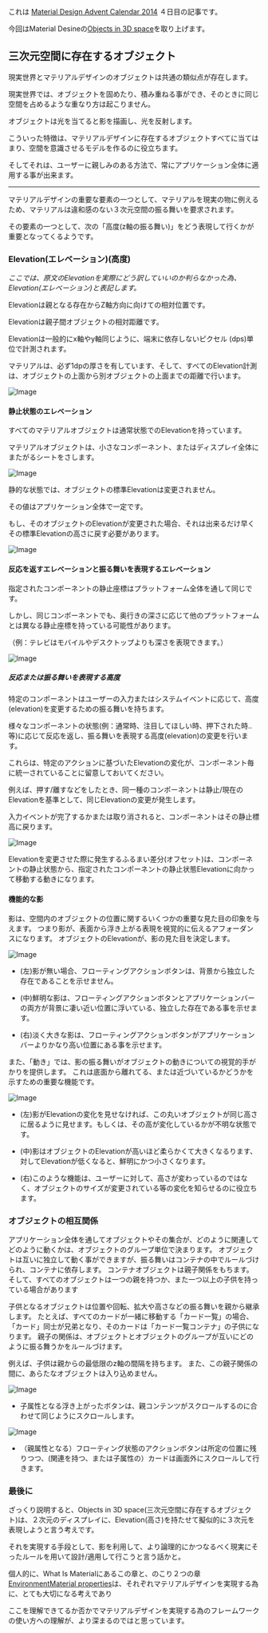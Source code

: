 これは [Material Design Advent Calendar 2014](http://www.adventar.org/calendars/495) ４日目の記事です。

今回はMaterial Desineの[Objects in 3D space](http://www.google.com/design/spec/what-is-material/objects-in-3d-space.html)を取り上げます。

## 三次元空間に存在するオブジェクト

現実世界とマテリアルデザインのオブジェクトは共通の類似点が存在します。

現実世界では、オブジェクトを固めたり、積み重ねる事ができ、そのときに同じ空間を占めるような重なり方は起こりません。

オブジェクトは光を当てると影を描画し、光を反射します。

こういった特徴は、マテリアルデザインに存在するオブジェクトすべてに当てはまり、空間を意識させるモデルを作るのに役立ちます。 

そしてそれは、ユーザーに親しみのある方法で、常にアプリケーション全体に適用する事が出来ます。


---

マテリアルデザインの重要な要素の一つとして、マテリアルを現実の物に例えるため、マテリアルは違和感のない３次元空間の振る舞いを要求されます。

その要素の一つとして、次の「高度(z軸の振る舞い)」をどう表現して行くかが重要となってくるようです。


### Elevation(エレベーション)(高度)

_ここでは、原文のElevationを実際にどう訳していいのか判らなかった為、Elevation(エレベーション)と表記します。_

Elevationは親となる存在からZ軸方向に向けての相対位置です。

Elevationは親子間オブジェクトの相対距離です。

Elevationは一般的にx軸やy軸同じように、端末に依存しないピクセル (dps)単位で計測されます。

マテリアルは、必ず1dpの厚さを有しています、そして、すべてのElevation計測は、オブジェクトの上面から別オブジェクトの上面までの距離で行います。

![Image](https://raw.githubusercontent.com/MSakamaki/AdventCalendar2014/master/img/007.png)


#### 静止状態のエレベーション

すべてのマテリアルオブジェクトは通常状態でのElevationを持っています。 

マテリアルオブジェクトは、小さなコンポーネント、またはディスプレイ全体にまたがるシートをさします。

![Image](https://raw.githubusercontent.com/MSakamaki/AdventCalendar2014/master/img/008.png)

静的な状態では、オブジェクトの標準Elevationは変更されません。

その値はアプリケーション全体で一定です。

もし、そのオブジェクトのElevationが変更された場合、それは出来るだけ早くその標準Elevationの高さに戻す必要があります。

![Image](https://raw.githubusercontent.com/MSakamaki/AdventCalendar2014/master/img/009.png)

#### 反応を返すエレベーションと振る舞いを表現するエレベーション

指定されたコンポーネントの静止座標はプラットフォーム全体を通して同じです。

しかし、同じコンポーネントでも、奥行きの深さに応じて他のプラットフォームとは異なる静止座標を持っている可能性があります。

（例：テレビはモバイルやデスクトップよりも深さを表現できます。）

![Image](https://raw.githubusercontent.com/MSakamaki/AdventCalendar2014/master/img/010.png)

##### 反応または振る舞いを表現する高度

特定のコンポーネントはユーザーの入力またはシステムイベントに応じて、高度(elevation)を変更するための振る舞いを持ちます。

様々なコンポーネントの状態(例：通常時、注目してほしい時、押下された時..等)に応じて反応を返し、振る舞いを表現する高度(elevation)の変更を行います。

これらは、特定のアクションに基づいたElevationの変化が、コンポーネント毎に統一されていることに留意しておいてください。

例えば、押す/離すなどをしたとき、同一種のコンポーネントは静止/現在のElevationを基準として、同じElevationの変更が発生します。

入力イベントが完了するかまたは取り消されると、コンポーネントはその静止標高に戻ります。

![Image](https://raw.githubusercontent.com/MSakamaki/AdventCalendar2014/master/img/011.png)

Elevationを変更させた際に発生するふるまい差分(オフセット)は、コンポーネントの静止状態から、指定されたコンポーネントの静止状態Elevationに向かって移動する動きになります。

#### 機能的な影

影は、空間内のオブジェクトの位置に関するいくつかの重要な見た目の印象を与えます。
つまり影が、表面から浮き上がる表現を視覚的に伝えるアフォーダンスになります。
オブジェクトのElevationが、影の見た目を決定します。

![Image](https://raw.githubusercontent.com/MSakamaki/AdventCalendar2014/master/img/012.png)


 * (左)影が無い場合、フローティングアクションボタンは、背景から独立した存在であることを示せません。

 * (中)鮮明な影は、フローティングアクションボタンとアプリケーションバーの両方が背景に凄い近い位置に浮いている、独立した存在である事を示せます。

 * (右)淡く大きな影は、フローティングアクションボタンがアプリケーションバーよりかなり高い位置にある事を示せます。

また、「動き」では、影の振る舞いがオブジェクトの動きについての視覚的手がかりを提供します。
これは底面から離れてる、または近づいているかどうかを示すための重要な機能です。

![Image](https://raw.githubusercontent.com/MSakamaki/AdventCalendar2014/master/img/013.png)

 * (左)影がElevationの変化を見せなければ、この丸いオブジェクトが同じ高さに居るように見せます。もしくは、その高が変化しているかが不明な状態です。

 * (中)影はオブジェクトのElevationが高いほど柔らかくて大きくなるります、対してElevationが低くなると、鮮明にかつ小さくなります。

 * (右)このような機能は、ユーザーに対して、高さが変わっているのではなく、オブジェクトのサイズが変更されている等の変化を知らせるのに役立ちます。

### オブジェクトの相互関係

アプリケーション全体を通してオブジェクトやその集合が、どのように関連してどのように動くかは、オブジェクトのグループ単位で決まります。
オブジェクトは互いに独立して動く事ができますが、振る舞いはコンテナの中でルールづけられ、コンテナに依存します。
コンテナオブジェクトは親子関係をもちます。
そして、すべてのオブジェクトは一つの親を持つか、また一つ以上の子供を持っている場合があります


子供となるオブジェクトは位置や回転、拡大や高さなどの振る舞いを親から継承します。
たとえば、すべてのカードが一緒に移動する「カード一覧」の場合、「カード」同士が兄弟となり、そのカードは「カード一覧コンテナ」の子供になります。
親子の関係は、オブジェクトとオブジェクトのグループが互いにどのように振る舞うかをルールづけます。

例えば、子供は親からの最低限のz軸の間隔を持ちます。
また、この親子関係の間に、あらたなオブジェクトは入り込めません。

![Image](https://raw.githubusercontent.com/MSakamaki/AdventCalendar2014/master/img/014.png)

 * 子属性となる浮き上がったボタンは、親コンテンツがスクロールするのに合わせて同じようにスクロールします。

![Image](https://raw.githubusercontent.com/MSakamaki/AdventCalendar2014/master/img/015.png)

 * （親属性となる）フローティング状態のアクションボタンは所定の位置に残りつつ、(関連を持つ、または子属性の）カードは画面外にスクロールして行きます。


### 最後に

ざっくり説明すると、Objects in 3D space(三次元空間に存在するオブジェクト)は、２次元のディスプレイに、Elevation(高さ)を持たせて擬似的に３次元を表現しようと言う考えです。

それを実現する手段として、影を利用して、より論理的にかつなるべく現実にそったルールを用いて設計/適用して行こうと言う話かと。

個人的に、What Is Materialにあるこの章と、のこり２つの章[Environment](http://albatrosary.hateblo.jp/entry/2014/12/02/102734)[Material properties](http://albatrosary.hateblo.jp/entry/2014/12/03/074650)は、それぞれマテリアルデザインを実現する為に、とても大切になる考えであり

ここを理解できてるか否かでマテリアルデザインを実現する為のフレームワークの使い方への理解が、より深まるのではと思っています。



